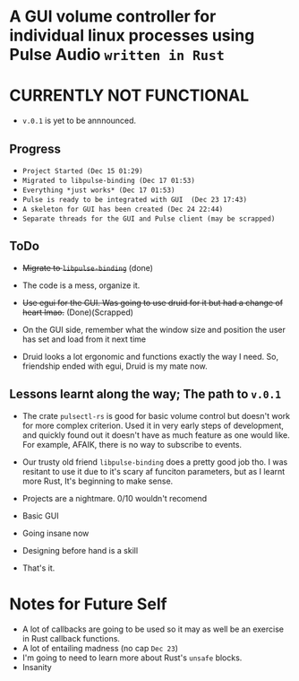 # A GUI volume controller for individual linux processes using Pulse Audio `written in Rust`

# CURRENTLY NOT FUNCTIONAL

- `v.0.1` is yet to be annnounced.

## Progress

- `Project Started (Dec 15 01:29)`
- `Migrated to libpulse-binding (Dec 17 01:53)`
- `Everything *just works* (Dec 17 01:53)`
- `Pulse is ready to be integrated with GUI  (Dec 23 17:43)`
- `A skeleton for GUI has been created (Dec 24 22:44)`
- `Separate threads for the GUI and Pulse client (may be scrapped)`

## ToDo

- ~~Migrate to `libpulse-binding`~~ (done)

- The code is a mess, organize it.

- ~~Use egui for the GUI. Was going to use druid for it but had a change of heart lmao.~~ (Done)(Scrapped)

- On the GUI side, remember what the window size and position the user has set and load from it next time

- Druid looks a lot ergonomic and functions exactly the way I need. So, friendship ended with egui, Druid is my mate now.


## Lessons learnt along the way; The path to `v.0.1`

- The crate `pulsectl-rs` is good for basic volume control but doesn't work for more complex criterion.
   Used it in very early steps of development, and quickly found out it doesn't have as much feature as one would like.
   For example, AFAIK, there is no way to subscribe to events.
   
- Our trusty old friend `libpulse-binding` does a pretty good job tho.
    I was resitant to use it due to it's scary af funciton parameters, but as I learnt more Rust, It's beginning to make sense.
    
- Projects are a nightmare. 0/10 wouldn't recomend

- Basic GUI

- Going insane now

- Designing before hand is a skill

- That's it.

# Notes for Future Self

- A lot of callbacks are going to be used so it may as well be an exercise in Rust callback functions.
- A lot of entailing madness (no cap `Dec 23`)
- I'm going to need to learn more about Rust's `unsafe` blocks.
- Insanity